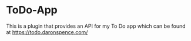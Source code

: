 # ToDo-App

This is a plugin that provides an API for my To Do app which can be found at https://todo.daronspence.com/